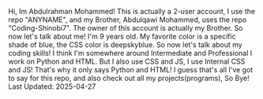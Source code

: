 Hi, Im Abdulrahman Mohammed!
This is actually a 2-user account, I use the repo "ANYNAME", and my Brother, Abdulqawi Mohammed, uses the repo "Coding-Shinobi7".
The owner of this account is actually my Brother.
So now let's talk about me!
I'm 9 years old.
My favorite color is a specific shade of blue, the CSS color is deepskyblue.
So now let's talk about my coding skills!
I think I'm somewhere around Intermediate and Professional
I work on Python and HTML.
But I also use CSS and JS, I use Internal CSS and JS!
That's why it only says Python and HTML!
I guess that's all I've got to say for this repo, and also check out all my projects(programs), So Bye!
Last Updated: 2025-04-27

